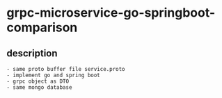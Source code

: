 # grpc-microservice-go-springboot-comparison

## description
    - same proto buffer file service.proto
    - implement go and spring boot
    - grpc object as DTO
    - same mongo database